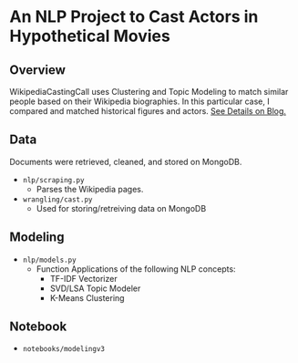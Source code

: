 # An NLP Project to Cast Actors in Hypothetical Movies

## Overview

WikipediaCastingCall uses Clustering and Topic Modeling to match similar people based on their Wikipedia biographies. In this particular case, I compared and matched historical figures and actors. [See Details on Blog.](http://www.chicagoan.io/casting-movies-by-topic-modeling-and-clustering-wikipedia-pages/)
 

## Data

Documents were retrieved, cleaned, and stored on MongoDB.
* `nlp/scraping.py`
    * Parses the Wikipedia pages.
* `wrangling/cast.py`
    * Used for storing/retreiving data on MongoDB
## Modeling
* `nlp/models.py`
    * Function Applications of the following NLP concepts:
        * TF-IDF Vectorizer
        * SVD/LSA Topic Modeler
        * K-Means Clustering

## Notebook
* `notebooks/modelingv3` 
